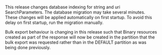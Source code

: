 This release changes database indexing for string and uri SearchParameters.
The database migration may take several minutes.
These changes will be applied automatically on first startup.
To avoid this delay on first startup, run the migration manually.

Bulk export behaviour is changing in this release such that Binary resources created as part of the response will now be created in the partition that the bulk export was requested rather than in the DEFAULT partition as was being done previously.

